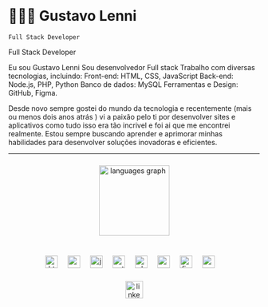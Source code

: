 <br clear="both">

# 👨🏽‍💻 Gustavo Lenni 


`Full Stack Developer`

Full Stack Developer

Eu sou Gustavo Lenni Sou desenvolvedor Full stack Trabalho com diversas tecnologias, incluindo:
Front-end: HTML, CSS, JavaScript
Back-end: Node.js, PHP, Python
Banco de dados: MySQL
Ferramentas e Design: GitHub, Figma.

Desde novo sempre gostei do mundo da tecnologia e recentemente (mais ou menos dois anos atrás ) vi a paixão pelo ti por desenvolver sites e aplicativos como tudo isso era tão incrivel e foi ai que me encontrei realmente.
Estou sempre buscando aprender e aprimorar minhas habilidades para desenvolver soluções inovadoras e eficientes.


---

###

<div align="center">
  <img src="https://github-readme-stats.vercel.app/api/top-langs?username=gustavolenni&locale=en&hide_title=true&layout=compact&card_width=320&langs_count=5&theme=default&hide_border=true" height="141" alt="languages graph"  />
</div>

###

<br clear="both">

<div align="center">
  <img src="https://cdn.jsdelivr.net/gh/devicons/devicon/icons/html5/html5-original.svg" height="25" alt="html5 logo"  />
  <img width="12" />
  <img src="https://cdn.jsdelivr.net/gh/devicons/devicon/icons/css3/css3-original.svg" height="25" alt="css3 logo"  />
  <img width="12" />
  <img src="https://cdn.jsdelivr.net/gh/devicons/devicon/icons/javascript/javascript-original.svg" height="25" alt="javascript logo"  />
  <img width="12" />
  <img src="https://cdn.jsdelivr.net/gh/devicons/devicon/icons/python/python-original.svg" height="25" alt="python logo"  />
  <img width="12" />
  <img src="https://cdn.jsdelivr.net/gh/devicons/devicon/icons/php/php-original.svg" height="25" alt="php logo"  />
  <img width="12" />
  <img src="https://cdn.jsdelivr.net/gh/devicons/devicon/icons/mysql/mysql-original.svg" height="25" alt="mysql logo"  />
  <img width="12" />
  <img src="https://cdn.jsdelivr.net/gh/devicons/devicon/icons/figma/figma-original.svg" height="25" alt="figma logo"  />
  <img width="12" />
   <img src="https://cdn.jsdelivr.net/gh/devicons/devicon/icons/nodejs/nodejs-original.svg" height="25" alt="nodejs logo"  />
  <img width="12" />
</div>

###

<div align="center">
  <a href="https://www.linkedin.com/in/gustavolenni/" target="_blank">
    <img src="https://img.shields.io/static/v1?message=LinkedIn&logo=linkedin&label=&color=0077B5&logoColor=white&labelColor=&style=for-the-badge" height="35" alt="linkedin logo"  />
  </a>
</div>
